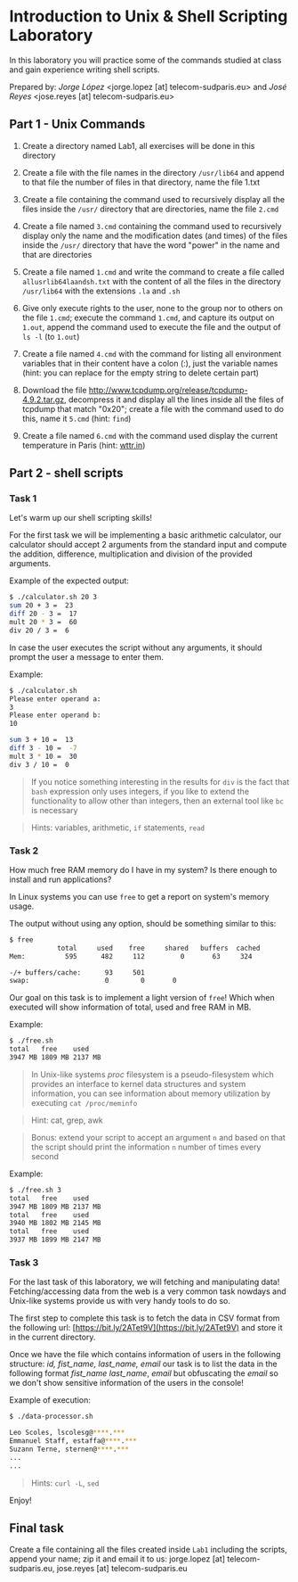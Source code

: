 # Introduction to Unix & Shell Scripting Laboratory

In this laboratory you will practice some of the commands studied at class and gain experience writing shell scripts.

Prepared by: *Jorge López* <jorge.lopez [at] telecom-sudparis.eu> and *José Reyes* <jose.reyes [at] telecom-sudparis.eu>

## Part 1 - Unix Commands

1. Create a directory named Lab1, all exercises will be done in this directory

2. Create a file with the file names in the directory `/usr/lib64` and append to that file the number of files in that directory, name the file 1.txt

3. Create a file containing the command used to recursively display all the files inside the `/usr/` directory that are directories, name the file `2.cmd`

4. Create a file named `3.cmd` containing the command used to recursively display only the name and the modification dates (and times) of the files inside the `/usr/` directory that have the word "power" in the name and that are directories
  
5. Create a file named `1.cmd` and write the command to create a file called `allusrlib64laandsh.txt` with the content of all the files in the directory `/usr/lib64` with the extensions `.la` and `.sh`
  
6. Give only execute rights to the user, none to the group nor to others on the file `1.cmd`; execute the command `1.cmd`, and capture its output on `1.out`, append the command used to execute the file and the output of `ls -l` (to `1.out`)

7. Create a file named `4.cmd` with the command for listing all environment variables that in their content have a colon (:), just the variable names (hint: you can replace for the empty string to delete certain part)

8. Download the file http://www.tcpdump.org/release/tcpdump-4.9.2.tar.gz, decompress it and display all the lines inside all the files of tcpdump that match "0x20"; create a file with the command used to do this, name it `5.cmd` (hint: `find`)
 
9. Create a file named `6.cmd` with the command used display the current temperature in Paris (hint: [wttr.in](https://github.com/chubin/wttr.in))


## Part 2 - shell scripts

### Task 1

Let's warm up our shell scripting skills!

For the first task we will be implementing a basic arithmetic calculator, our calculator should accept 2 arguments from the standard input and compute the addition, difference, multiplication and division of the provided arguments.

Example of the expected output:

```bash
$ ./calculator.sh 20 3
sum 20 + 3 =  23
diff 20 - 3 =  17
mult 20 * 3 =  60
div 20 / 3 =  6
```

In case the user executes the script without any arguments, it should prompt the user a message to enter them.

Example:

```bash
$ ./calculator.sh
Please enter operand a:
3
Please enter operand b:
10

sum 3 + 10 =  13
diff 3 - 10 =  -7
mult 3 * 10 =  30
div 3 / 10 =  0
```

> If you notice something interesting in the results for `div` is the fact that `bash` expression only uses integers, if you like to extend the functionality to allow other than integers, then an external tool like `bc` is necessary

> Hints: variables, arithmetic, `if` statements, `read`

### Task 2

How much free RAM memory do I have in my system? Is there enough to install and run applications?

In Linux systems you can use `free` to get a report on system's memory usage.

The output without using any option, should be something similar to this:

```bash
$ free
            total     used    free     shared   buffers  cached
Mem:          595      482     112         0       63     324

-/+ buffers/cache:      93     501
swap:                   0        0       0
```

Our goal on this task is to implement a light version of `free`! Which when executed will show information of total, used and free RAM in MB.

Example:

```bash
$ ./free.sh
total	free	used
3947 MB	1809 MB	2137 MB
```

> In Unix-like systems *proc* filesystem is a pseudo-filesystem which provides an interface to kernel data structures and system information, you can see information about memory utilization by executing `cat /proc/meminfo`

> Hint: cat, grep, awk

> Bonus: extend your script to accept an argument `n` and based on that the script should print the information `n` number of times every second

Example:

```bash
$ ./free.sh 3
total	free	used
3947 MB	1809 MB	2137 MB
total	free	used
3940 MB	1802 MB	2145 MB
total	free	used
3937 MB	1899 MB	2147 MB
```

### Task 3

For the last task of this laboratory, we will fetching and manipulating data! Fetching/accessing data from the web is a very common task nowdays and Unix-like systems provide us with very handy tools to do so.

The first step to complete this task is to fetch the data in CSV format from the following url:
[https://bit.ly/2ATet9V](https://bit.ly/2ATet9V) and store it in the current directory.

Once we have the file which contains information of users in the following structure:
*id, fist_name, last_name, email* our task is to list the data in the following format *fist_name* *last_name*, *email* but obfuscating the *email* so we don't show sensitive information of the users in the console!

Example of execution:

```bash
$ ./data-processor.sh

Leo Scoles, lscolesg@****.***
Emmanuel Staff, estaffa@****.***
Suzann Terne, sternen@****.***
...
...
```

> Hints: `curl -L`, `sed`

Enjoy!

## Final task

Create a file containing all the files created inside `Lab1` including the scripts, append your name; zip it and email it to us: jorge.lopez [at] telecom-sudparis.eu, jose.reyes [at] telecom-sudparis.eu

